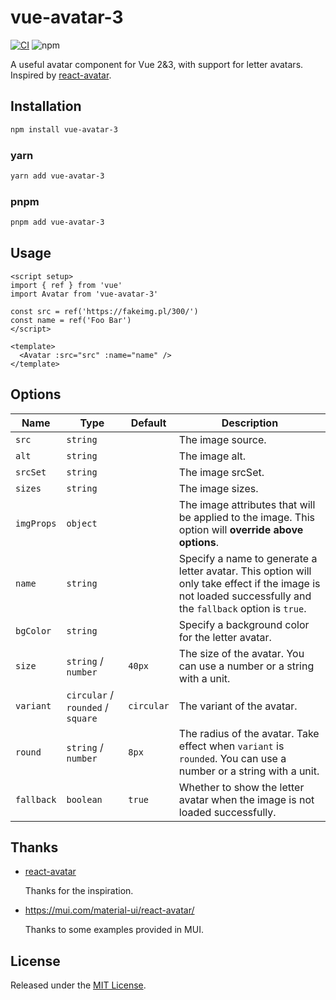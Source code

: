 # vue-avatar-3

[![CI](https://github.com/g1eny0ung/vue-avatar-3/actions/workflows/ci.yaml/badge.svg)](https://github.com/g1eny0ung/vue-avatar-3/actions/workflows/ci.yaml)
![npm](https://img.shields.io/npm/v/vue-avatar-3)

A useful avatar component for Vue 2&3, with support for letter avatars. Inspired by [react-avatar](https://github.com/ambassify/react-avatar).

## Installation

```bash
npm install vue-avatar-3
```

### yarn

```bash
yarn add vue-avatar-3
```

### pnpm

```bash
pnpm add vue-avatar-3
```

## Usage

```vue
<script setup>
import { ref } from 'vue'
import Avatar from 'vue-avatar-3'

const src = ref('https://fakeimg.pl/300/')
const name = ref('Foo Bar')
</script>

<template>
  <Avatar :src="src" :name="name" />
</template>
```

## Options

| Name       | Type                              | Default    | Description                                                                                                                                                |
| ---------- | --------------------------------- | ---------- | ---------------------------------------------------------------------------------------------------------------------------------------------------------- |
| `src`      | `string`                          |            | The image source.                                                                                                                                          |
| `alt`      | `string`                          |            | The image alt.                                                                                                                                             |
| `srcSet`   | `string`                          |            | The image srcSet.                                                                                                                                          |
| `sizes`    | `string`                          |            | The image sizes.                                                                                                                                           |
| `imgProps` | `object`                          |            | The image attributes that will be applied to the image. This option will **override above options**.                                                       |
| `name`     | `string`                          |            | Specify a name to generate a letter avatar. This option will only take effect if the image is not loaded successfully and the `fallback` option is `true`. |
| `bgColor`  | `string`                          |            | Specify a background color for the letter avatar.                                                                                                          |
| `size`     | `string` / `number`               | `40px`     | The size of the avatar. You can use a number or a string with a unit.                                                                                      |
| `variant`  | `circular` / `rounded` / `square` | `circular` | The variant of the avatar.                                                                                                                                 |
| `round`    | `string` / `number`               | `8px`      | The radius of the avatar. Take effect when `variant` is `rounded`. You can use a number or a string with a unit.                                           |
| `fallback` | `boolean`                         | `true`     | Whether to show the letter avatar when the image is not loaded successfully.                                                                               |

## Thanks

- [react-avatar](https://github.com/ambassify/react-avatar)

  Thanks for the inspiration.

- <https://mui.com/material-ui/react-avatar/>

  Thanks to some examples provided in MUI.

## License

Released under the [MIT License](https://github.com/g1eny0ung/vue-avatar-3/blob/main/LICENSE).

